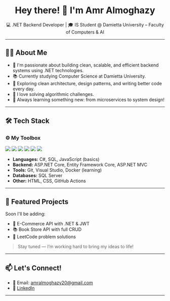 <h1 align="center">Hey there! 👋 I'm Amr Almoghazy</h1>

<p align="center">
💻 .NET Backend Developer | 🎓 IS Student @ Damietta University – Faculty of Computers & AI  
</p>

---

## 👨‍💻 About Me

- 🧠 I'm passionate about building clean, scalable, and efficient backend systems using .NET technologies.
- 📚 Currently studying Computer Science at Damietta University.
- 🧪 Exploring clean architecture, design patterns, and writing better code every day.
- 🧩 I love solving algorithmic challenges.
- 🌱 Always learning something new: from microservices to system design!

---

## 🛠 Tech Stack

### ⚙️ My Toolbox
<p align="left">
  <img src="https://img.shields.io/badge/C%23-%23239120?style=for-the-badge&logo=c-sharp&logoColor=white" />
  <img src="https://img.shields.io/badge/.NET-512BD4?style=for-the-badge&logo=dotnet&logoColor=white" />
  <img src="https://img.shields.io/badge/SQL%20Server-CC2927?style=for-the-badge&logo=microsoftsqlserver&logoColor=white" />
  <img src="https://img.shields.io/badge/Git-F05032?style=for-the-badge&logo=git&logoColor=white" />
  <img src="https://img.shields.io/badge/GitHub-181717?style=for-the-badge&logo=github&logoColor=white" />
  <img src="https://img.shields.io/badge/Visual%20Studio-5C2D91?style=for-the-badge&logo=visualstudio&logoColor=white" />
</p>

- **Languages:** C#, SQL, JavaScript (basics)
- **Backend:** ASP.NET Core, Entity Framework Core, ASP.NET MVC
- **Tools:** Git, Visual Studio, Docker (learning)
- **Databases:** SQL Server
- **Other:** HTML, CSS, GitHub Actions

---

## 📌 Featured Projects

Soon I'll be adding:
- 🛒 E-Commerce API with .NET & JWT
- 📚 Book Store API with full CRUD
- 🧠 LeetCode problem solutions

> Stay tuned — I’m working hard to bring my ideas to life!

---


## 📫 Let's Connect!

- 📧 Email: amralmoghazy20@gmail.com
- 💼 [LinkedIn](https://www.linkedin.com/in/amralmoghazy)

---
